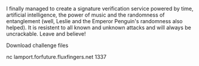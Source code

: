 I finally managed to create a signature verification service powered by time, artificial intelligence, the power of music and the randomness of entanglement (well, Leslie and the Emperor Penguin's randomness also helped). It is resistent to all known and unknown attacks and will always be uncrackable. Leave and believe!

Download challenge files

nc lamport.forfuture.fluxfingers.net 1337
